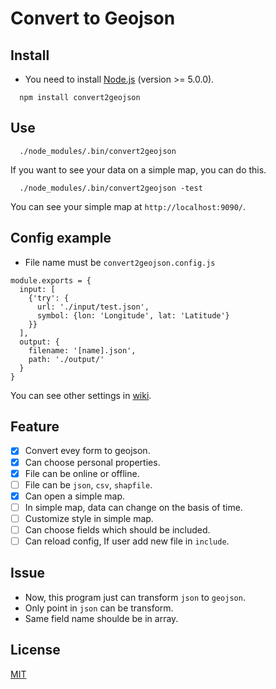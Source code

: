 # Convert to Geojson

## Install

- You need to install [Node.js](https://nodejs.org/en/) (version >= 5.0.0).

```
  npm install convert2geojson
```

## Use

```
  ./node_modules/.bin/convert2geojson
```

If you want to see your data on a simple map, you can do this.

```
  ./node_modules/.bin/convert2geojson -test
```
You can see your simple map at `http://localhost:9090/`.

## Config example

- File name must be `convert2geojson.config.js`

```
module.exports = { 
  input: [
    {'try': {
      url: './input/test.json',
      symbol: {lon: 'Longitude', lat: 'Latitude'}
    }}  
  ],  
  output: {
    filename: '[name].json',
    path: './output/'
  }   
}
```
You can see other settings in [wiki](https://github.com/HsuTing/convert2geojson/wiki).

## Feature

- [x] Convert evey form to geojson.
- [x] Can choose personal properties.
- [x] File can be online or offline.
- [ ] File can be `json`, `csv`, `shapfile`.
- [x] Can open a simple map.
- [ ] In simple map, data can change on the basis of time.
- [ ] Customize style in simple map.
- [ ] Can choose fields which should be included.
- [ ] Can reload config, If user add new file in `include`.

## Issue

- Now, this program just can transform `json` to `geojson`.
- Only point in `json` can be transform.
- Same field name shoulde be in array.

## License

[MIT](https://github.com/HsuTing/convert2geojson/blob/master/LICENSE)
